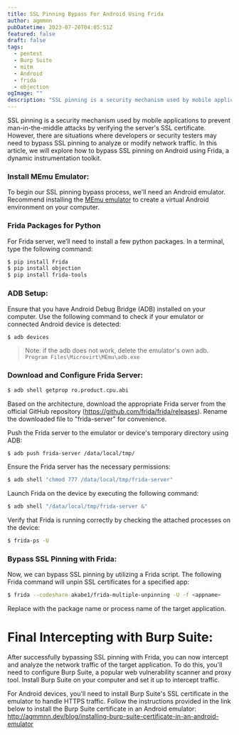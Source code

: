 ```yaml
---
title: SSL Pinning Bypass For Android Using Frida
author: agmmnn
pubDatetime: 2023-07-20T04:05:51Z
featured: false
draft: false
tags:
  - pentest
  - Burp Suite
  - mitm
  - Android
  - frida
  - objection
ogImage: ""
description: "SSL pinning is a security mechanism used by mobile applications to prevent man-in-the-middle attacks by verifying the server's SSL certificate. However, there are situations where developers or security testers..."
---
```


SSL pinning is a security mechanism used by mobile applications to prevent man-in-the-middle attacks by verifying the server's SSL certificate. However, there are situations where developers or security testers may need to bypass SSL pinning to analyze or modify network traffic. In this article, we will explore how to bypass SSL pinning on Android using Frida, a dynamic instrumentation toolkit.

### Install MEmu Emulator:

To begin our SSL pinning bypass process, we'll need an Android emulator. Recommend installing the [MEmu emulator](https://www.memuplay.com/) to create a virtual Android environment on your computer.

### Frida Packages for Python

For Frida server, we’ll need to install a few python packages. In a terminal, type the following command:

```bash
$ pip install Frida
$ pip install objection
$ pip install frida-tools
```

### ADB Setup:

Ensure that you have Android Debug Bridge (ADB) installed on your computer. Use the following command to check if your emulator or connected Android device is detected:

```bash
$ adb devices
```

> Note: if the adb does not work, delete the emulator's own adb. `Program Files\Microvirt\MEmu\adb.exe`

### Download and Configure Frida Server:

```bash
$ adb shell getprop ro.product.cpu.abi
```

Based on the architecture, download the appropriate Frida server from the official GitHub repository (https://github.com/frida/frida/releases). Rename the downloaded file to "frida-server" for convenience.

Push the Frida server to the emulator or device's temporary directory using ADB:

```bash
$ adb push frida-server /data/local/tmp/
```

Ensure the Frida server has the necessary permissions:

```bash
$ adb shell "chmod 777 /data/local/tmp/frida-server"
```

Launch Frida on the device by executing the following command:

```bash
$ adb shell "/data/local/tmp/frida-server &"
```

Verify that Frida is running correctly by checking the attached processes on the device:

```bash
$ frida-ps -U
```

### Bypass SSL Pinning with Frida:

Now, we can bypass SSL pinning by utilizing a Frida script. The following Frida command will unpin SSL certificates for a specified app:

```bash
$ frida --codeshare akabe1/frida-multiple-unpinning -U -f <appname>
```

Replace <appname> with the package name or process name of the target application.

# Final Intercepting with Burp Suite:

After successfully bypassing SSL pinning with Frida, you can now intercept and analyze the network traffic of the target application. To do this, you'll need to configure Burp Suite, a popular web vulnerability scanner and proxy tool.
Install Burp Suite on your computer and set it up to intercept traffic.

For Android devices, you'll need to install Burp Suite's SSL certificate in the emulator to handle HTTPS traffic. Follow the instructions provided in the link below to install the Burp Suite certificate in an Android emulator: http://agmmnn.dev/blog/installing-burp-suite-certificate-in-an-android-emulator
